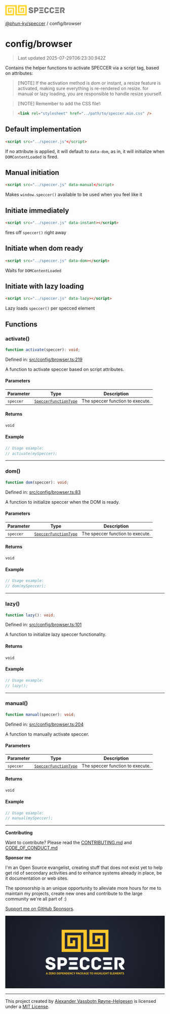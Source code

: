 <div><img alt="SPECCER logo" src="https://raw.githubusercontent.com/phun-ky/speccer/main/public/logo-speccer-horizontal-colored-package.svg?raw=true" style="max-height:32px;"/></div>

[@phun-ky/speccer](../README.md) / config/browser

# config/browser

> Last updated 2025-07-29T06:23:30.942Z

Contains the helper functions to activate SPECCER via a script tag, based on
attributes:

> \[!NOTE] If the activation method is dom or instant, a resize feature is
> activated, making sure everything is re-rendered on resize. for manual or lazy
> loading, you are responsible to handle resize yourself.

> \[!NOTE] Remember to add the CSS file!:

> ```html
> <link rel="stylesheet" href="../path/to/speccer.min.css" />
> ```

## Default implementation

```html
<script src="../speccer.js"</script>
```

If no attribute is applied, it will default to `data-dom`, as in, it will
initialize when `DOMContentLoaded` is fired.

## Manual initiation

```html
<script src="../speccer.js" data-manual</script>
```

Makes `window.speccer()` available to be used when you feel like it

## Initiate immediately

```html
<script src="../speccer.js" data-instant></script>
```

fires off `speccer()` right away

## Initiate when dom ready

```html
<script src="../speccer.js" data-dom></script>
```

Waits for `DOMContentLoaded`

## Initiate with lazy loading

```html
<script src="../speccer.js" data-lazy></script>
```

Lazy loads `speccer()` per specced element

## Functions

### activate()

```ts
function activate(speccer): void;
```

Defined in:
[src/config/browser.ts:219](https://github.com/phun-ky/speccer/blob/main/src/config/browser.ts#L219)

A function to activate speccer based on script attributes.

#### Parameters

| Parameter | Type                                                             | Description                      |
| --------- | ---------------------------------------------------------------- | -------------------------------- |
| `speccer` | [`SpeccerFunctionType`](../types/speccer.md#speccerfunctiontype) | The speccer function to execute. |

#### Returns

`void`

#### Example

```ts
// Usage example:
// activate(mySpeccer);
```

---

### dom()

```ts
function dom(speccer): void;
```

Defined in:
[src/config/browser.ts:83](https://github.com/phun-ky/speccer/blob/main/src/config/browser.ts#L83)

A function to initialize speccer when the DOM is ready.

#### Parameters

| Parameter | Type                                                             | Description                      |
| --------- | ---------------------------------------------------------------- | -------------------------------- |
| `speccer` | [`SpeccerFunctionType`](../types/speccer.md#speccerfunctiontype) | The speccer function to execute. |

#### Returns

`void`

#### Example

```ts
// Usage example:
// dom(mySpeccer);
```

---

### lazy()

```ts
function lazy(): void;
```

Defined in:
[src/config/browser.ts:101](https://github.com/phun-ky/speccer/blob/main/src/config/browser.ts#L101)

A function to initialize lazy speccer functionality.

#### Returns

`void`

#### Example

```ts
// Usage example:
// lazy();
```

---

### manual()

```ts
function manual(speccer): void;
```

Defined in:
[src/config/browser.ts:204](https://github.com/phun-ky/speccer/blob/main/src/config/browser.ts#L204)

A function to manually activate speccer.

#### Parameters

| Parameter | Type                                                             | Description                      |
| --------- | ---------------------------------------------------------------- | -------------------------------- |
| `speccer` | [`SpeccerFunctionType`](../types/speccer.md#speccerfunctiontype) | The speccer function to execute. |

#### Returns

`void`

#### Example

```ts
// Usage example:
// manual(mySpeccer);
```

---

**Contributing**

Want to contribute? Please read the
[CONTRIBUTING.md](https://github.com/phun-ky/speccer/blob/main/CONTRIBUTING.md)
and
[CODE_OF_CONDUCT.md](https://github.com/phun-ky/speccer/blob/main/CODE_OF_CONDUCT.md)

**Sponsor me**

I'm an Open Source evangelist, creating stuff that does not exist yet to help
get rid of secondary activities and to enhance systems already in place, be it
documentation or web sites.

The sponsorship is an unique opportunity to alleviate more hours for me to
maintain my projects, create new ones and contribute to the large community
we're all part of :)

[Support me on GitHub Sponsors](https://github.com/sponsors/phun-ky).

![Speccer banner, with logo and slogan: A zero dependency package to annotate or highlight elements](https://github.com/phun-ky/speccer/blob/main/public/speccer-banner.png?raw=true)

---

This project created by [Alexander Vassbotn Røyne-Helgesen](http://phun-ky.net)
is licensed under a [MIT License](https://choosealicense.com/licenses/mit/).
